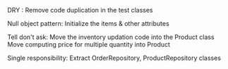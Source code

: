 
DRY :
    Remove code duplication in the test classes

Null object pattern:
    Initialize the items & other attributes

Tell don't ask:
    Move the inventory updation code into the Product class
    Move computing price for multiple quantity into Product

Single responsibility:
    Extract OrderRepository, ProductRepository classes